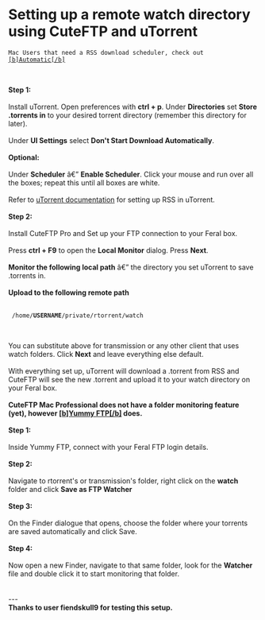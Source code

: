 <h1>Setting up a remote watch directory using CuteFTP and uTorrent</h1>

        
<pre><code>Mac Users that need a RSS download scheduler, check out <a href="http://codingcurious.com/automatic/">[b]Automatic[&#x2F;b]</a></code></pre><br>
<strong>Step 1:</strong><br>
<br>
Install uTorrent. Open preferences with <strong>ctrl + p</strong>. Under <strong>Directories</strong> set <strong>Store .torrents in</strong> to your desired torrent directory (remember this directory for later).<br>
<br>
Under <strong>UI Settings</strong> select <strong>Don&#x27;t Start Download Automatically</strong>.<br>
<br>
<strong>Optional:</strong><br>
<br>
Under <strong>Scheduler</strong> â€” <strong>Enable Scheduler</strong>. Click your mouse and run over all the boxes; repeat this until all boxes are white.<br>
<br>
Refer to <a href="http://www.utorrent.com/documentation/rss/">uTorrent documentation</a> for setting up RSS in uTorrent.<br>
<br>
<strong>Step 2:</strong><br>
<br>
Install CuteFTP Pro and Set up your FTP connection to your Feral box.<br>
<br>
Press <strong>ctrl + F9</strong> to open the <strong>Local Monitor</strong> dialog. Press <strong>Next</strong>.<br>
<br>
<strong>Monitor the following local path</strong> â€” the directory you set uTorrent to save .torrents in.<br>
<br>
<strong>Upload to the following remote path</strong><br>
<br>
<pre><code> &#x2F;home&#x2F;<strong>USERNAME</strong>&#x2F;private&#x2F;rtorrent&#x2F;watch</code></pre><br>
You can substitute above for transmission or any other client that uses watch folders. Click <strong>Next</strong> and leave everything else default.<br>
<br>
With everything set up, uTorrent will download a .torrent from RSS and CuteFTP will see the new .torrent and upload it to your watch directory on your Feral box.<br>
<br>
<strong>CuteFTP Mac Professional does not have a folder monitoring feature (yet), however <a href="http://www.yummysoftware.com/download">[b]Yummy FTP[&#x2F;b]</a> does.</strong><br>
<br>
<strong>Step 1:</strong><br>
<br>
Inside Yummy FTP, connect with your Feral FTP login details.<br>
<br>
<strong>Step 2:</strong><br>
<br>
Navigate to rtorrent&#x27;s or transmission&#x27;s folder, right click on the <strong>watch</strong> folder and click <strong>Save as FTP Watcher</strong><br>
<br>
<strong>Step 3:</strong><br>
<br>
On the Finder dialogue that opens, choose the folder where your torrents are saved automatically and click Save.<br>
<br>
<strong>Step 4:</strong><br>
<br>
Now open a new Finder, navigate to that same folder, look for the <strong>Watcher</strong> file and double click it to start monitoring that folder.<br>
<br>
<br>
---<br>
<strong>Thanks to user fiendskull9 for testing this setup.</strong>
<br>
